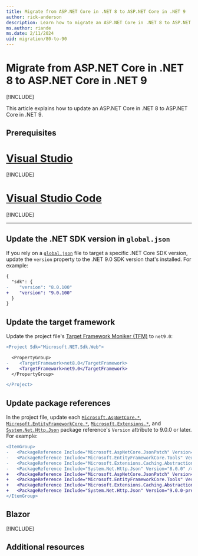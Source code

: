 ```yaml
---
title: Migrate from ASP.NET Core in .NET 8 to ASP.NET Core in .NET 9
author: rick-anderson
description: Learn how to migrate an ASP.NET Core in .NET 8 to ASP.NET Core in .NET 9
ms.author: riande
ms.date: 2/11/2024
uid: migration/80-to-90
---
```


<!-- New content should be added to ~/migration/includes/aspnetcore-9/includes/{FILE}.md files. This will help prevent merge conflicts in this file. -->

# Migrate from ASP.NET Core in .NET 8 to ASP.NET Core in .NET 9

[!INCLUDE[](~/includes/not-latest-version.md)]

This article explains how to update an ASP.NET Core in .NET 8 to ASP.NET Core in .NET 9.

## Prerequisites

# [Visual Studio](#tab/visual-studio)

[!INCLUDE[](~/includes/net-prereqs-vs-9.0.md)]

# [Visual Studio Code](#tab/visual-studio-code)

[!INCLUDE[](~/includes/net-prereqs-vsc-9.0.md)]

---

## Update the .NET SDK version in `global.json`

If you rely on a [`global.json`](/dotnet/core/tools/global-json) file to target a specific .NET Core SDK version, update the `version` property to the .NET 9.0 SDK version that's installed. For example:

```diff
{
  "sdk": {
-    "version": "8.0.100"
+    "version": "9.0.100"
  }
}
```

## Update the target framework

Update the project file's [Target Framework Moniker (TFM)](/dotnet/standard/frameworks) to `net9.0`:

```diff
<Project Sdk="Microsoft.NET.Sdk.Web">

  <PropertyGroup>
-    <TargetFramework>net8.0</TargetFramework>
+    <TargetFramework>net9.0</TargetFramework>
  </PropertyGroup>

</Project>
```

## Update package references

In the project file, update each [`Microsoft.AspNetCore.*`](https://www.nuget.org/packages?q=Microsoft.AspNetCore.*), [`Microsoft.EntityFrameworkCore.*`](https://www.nuget.org/packages?q=Microsoft.EntityFrameworkCore.*), [`Microsoft.Extensions.*`](https://www.nuget.org/packages?q=Microsoft.Extensions.*), and [`System.Net.Http.Json`](https://www.nuget.org/packages/System.Net.Http.Json) package reference's `Version` attribute to 9.0.0 or later. For example:

```diff
<ItemGroup>
-   <PackageReference Include="Microsoft.AspNetCore.JsonPatch" Version="8.0.2" />
-   <PackageReference Include="Microsoft.EntityFrameworkCore.Tools" Version="8.0.2" />
-   <PackageReference Include="Microsoft.Extensions.Caching.Abstractions" Version="8.0.0" />
-   <PackageReference Include="System.Net.Http.Json" Version="8.0.0" />
+   <PackageReference Include="Microsoft.AspNetCore.JsonPatch" Version="9.0.0-preview.1.24081.5" />
+   <PackageReference Include="Microsoft.EntityFrameworkCore.Tools" Version="9.0.0-preview.1.24081.2" />
+   <PackageReference Include="Microsoft.Extensions.Caching.Abstractions" Version="9.0.0-preview.1.24080.9" />
+   <PackageReference Include="System.Net.Http.Json" Version="9.0.0-preview.1.24080.9" />
</ItemGroup>
```

## Blazor

[!INCLUDE[](~/migration/80-to-90/includes/blazor.md)]

## Additional resources

